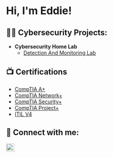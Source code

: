 <h1>Hi, I'm Eddie! </h1>

<h2>👨‍💻 Cybersecurity Projects:</h2>

- <b>Cybersecurity Home Lab </b>
  - [Detection And Monitoring Lab](https://github.com/thehappiihacker/detectionlab)

<h2>📺 Certifications </h2>

- [CompTIA A+]()
- [CompTIA Network+]()
- [CompTIA Security+]()
- [CompTIA Project+]()
- [ITIL V4]()

<h2> 🤳 Connect with me:</h2>

[<img align="left" alt="EddieBrennan | LinkedIn" width="22px" src="https://cdn.jsdelivr.net/npm/simple-icons@v3/icons/linkedin.svg" />][linkedin]

[linkedin]: https://www.linkedin.com/in/edwardkbrennan
